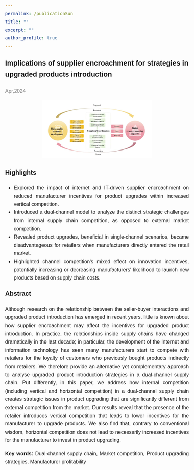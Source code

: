 ```yaml
---
permalink: /publicationSun
title: ""
excerpt: ""
author_profile: true
---
```


<!DOCTYPE html>
<html>
<head>
    <style>
        body {
            font-family: 'Arial', sans-serif;
            font-size: 16px;
            line-height: 1.6;
            text-align: justify;
        }
        .title {
            font-size: 22px;
            text-align: left;
            font-weight: bold;
        }
        .highlight {
            font-size: 20px;
        }
    </style>
</head>
<body>
    <p class="title">Implications of supplier encroachment for strategies in upgraded products introduction</p>
    <p><span style="color: grey;">Apr,2024</span></p>
    <div align="center">
      <img src='images/highQ.png' alt="sym" width="60%">
    </div>
    <p class="highlight"><strong>Highlights</strong></p>
    <ul>
        <li>Explored the impact of internet and IT-driven supplier encroachment on reduced manufacturer incentives for product upgrades within increased vertical competition.</li>
        <li>Introduced a dual-channel model to analyze the distinct strategic challenges from internal supply chain competition, as opposed to external market competition.</li>
        <li>Revealed product upgrades, beneficial in single-channel scenarios, became disadvantageous for retailers when manufacturers directly entered the retail market.</li>
        <li>Highlighted channel competition's mixed effect on innovation incentives, potentially increasing or decreasing manufacturers' likelihood to launch new products based on supply chain costs.</li>
    </ul>
    <p class="highlight"><strong>Abstract</strong></p>
    <p>
        Although research on the relationship between the seller-buyer interactions and upgraded product introduction has emerged in recent years, little is known about how supplier encroachment may affect the incentives for upgraded product introduction. In practice, the relationships inside supply chains have changed dramatically in the last decade; in particular, the development of the Internet and information technology has seen many manufacturers start to compete with retailers for the loyalty of customers who previously bought products indirectly from retailers. We therefore provide an alternative yet complementary approach to analyse upgraded product introduction strategies in a dual-channel supply chain. Put differently, in this paper, we address how internal competition (including vertical and horizontal competition) in a dual-channel supply chain creates strategic issues in product upgrading that are significantly different from external competition from the market. Our results reveal that the presence of the retailer introduces vertical competition that leads to lower incentives for the manufacturer to upgrade products. We also find that, contrary to conventional wisdom, horizontal competition does not lead to necessarily increased incentives for the manufacturer to invest in product upgrading.
    </p>
    <p><strong>Key words:</strong> Dual-channel supply chain, Market competition, Product upgrading strategies, Manufacturer profitability</p>
</body>
</html>
